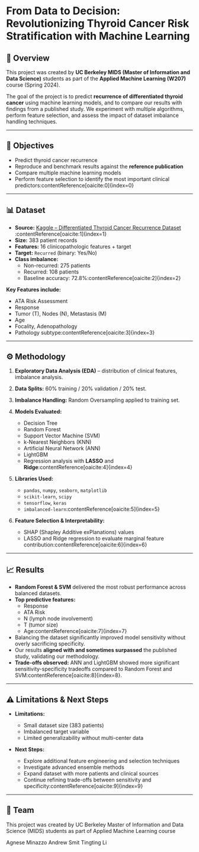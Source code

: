 # From Data to Decision: Revolutionizing Thyroid Cancer Risk Stratification with Machine Learning

## 📖 Overview
This project was created by **UC Berkeley MIDS (Master of Information and Data Science)** students as part of the **Applied Machine Learning (W207)** course (Spring 2024).  

The goal of the project is to predict **recurrence of differentiated thyroid cancer** using machine learning models, and to compare our results with findings from a published study. We experiment with multiple algorithms, perform feature selection, and assess the impact of dataset imbalance handling techniques.  

---

## 🎯 Objectives
- Predict thyroid cancer recurrence  
- Reproduce and benchmark results against the **reference publication**  
- Compare multiple machine learning models  
- Perform feature selection to identify the most important clinical predictors:contentReference[oaicite:0]{index=0}  

---

## 📊 Dataset
- **Source:** [Kaggle – Differentiated Thyroid Cancer Recurrence Dataset](https://www.kaggle.com/datasets/joebeachcapital/differentiated-thyroid-cancer-recurrence) :contentReference[oaicite:1]{index=1}  
- **Size:** 383 patient records  
- **Features:** 16 clinicopathologic features + target  
- **Target:** `Recurred` (binary: Yes/No)  
- **Class imbalance:**  
  - Non-recurred: 275 patients  
  - Recurred: 108 patients  
  - Baseline accuracy: 72.8%:contentReference[oaicite:2]{index=2}  

**Key Features include:**  
- ATA Risk Assessment  
- Response  
- Tumor (T), Nodes (N), Metastasis (M)  
- Age  
- Focality, Adenopathology  
- Pathology subtype:contentReference[oaicite:3]{index=3}  

---

## ⚙️ Methodology
1. **Exploratory Data Analysis (EDA)** – distribution of clinical features, imbalance analysis.  
2. **Data Splits:** 60% training / 20% validation / 20% test.  
3. **Imbalance Handling:** Random Oversampling applied to training set.  
4. **Models Evaluated:**  
   - Decision Tree  
   - Random Forest  
   - Support Vector Machine (SVM)  
   - k-Nearest Neighbors (KNN)  
   - Artificial Neural Network (ANN)  
   - LightGBM  
   - Regression analysis with **LASSO** and **Ridge**:contentReference[oaicite:4]{index=4}  

5. **Libraries Used:**  
   - `pandas`, `numpy`, `seaborn`, `matplotlib`  
   - `scikit-learn`, `scipy`  
   - `tensorflow`, `keras`  
   - `imbalanced-learn`:contentReference[oaicite:5]{index=5}  

6. **Feature Selection & Interpretability:**  
   - SHAP (Shapley Additive exPlanations) values  
   - LASSO and Ridge regression to evaluate marginal feature contribution:contentReference[oaicite:6]{index=6}  

---

## 📈 Results
- **Random Forest & SVM** delivered the most robust performance across balanced datasets.  
- **Top predictive features:**  
  - Response  
  - ATA Risk  
  - N (lymph node involvement)  
  - T (tumor size)  
  - Age:contentReference[oaicite:7]{index=7}  
- Balancing the dataset significantly improved model sensitivity without overly sacrificing specificity.  
- Our results **aligned with and sometimes surpassed** the published study, validating our methodology.  
- **Trade-offs observed:** ANN and LightGBM showed more significant sensitivity-specificity tradeoffs compared to Random Forest and SVM:contentReference[oaicite:8]{index=8}.  

---

## ⚠️ Limitations & Next Steps
- **Limitations:**  
  - Small dataset size (383 patients)  
  - Imbalanced target variable  
  - Limited generalizability without multi-center data  

- **Next Steps:**  
  - Explore additional feature engineering and selection techniques  
  - Investigate advanced ensemble methods  
  - Expand dataset with more patients and clinical sources  
  - Continue refining trade-offs between sensitivity and specificity:contentReference[oaicite:9]{index=9}  

---

## 👥 Team
This project was created by UC Berkeley Master of Information and Data Science (MIDS) students as part of Applied Machine Learning course

Agnese Minazzo
Andrew Smit
Tingting Li